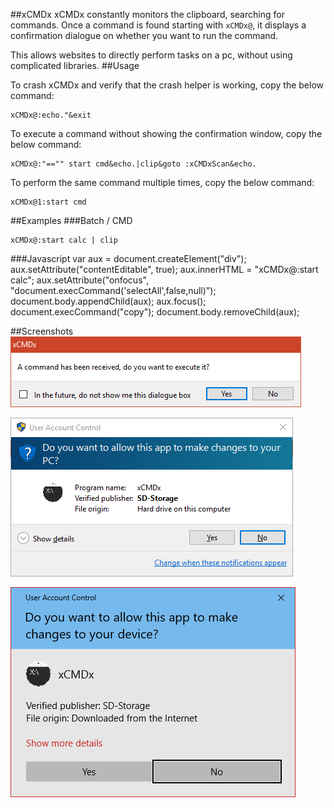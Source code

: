 ##xCMDx
xCMDx constantly monitors the clipboard, searching for commands. Once a command is found starting with `xCMDx@`, it displays a confirmation dialogue on whether you want to run the command.

This allows websites to directly perform tasks on a pc, without using complicated libraries.
##Usage

To crash xCMDx and verify that the crash helper is working, copy the below command:

    xCMDx@:echo."&exit
To execute a command without showing the confirmation window, copy the below command:

    xCMDx@:"=="" start cmd&echo.|clip&goto :xCMDxScan&echo.
To perform the same command multiple times, copy the below command:

    xCMDx@1:start cmd

##Examples
###Batch / CMD

    xCMDx@:start calc | clip

###Javascript
    var aux = document.createElement("div");
    aux.setAttribute("contentEditable", true);
    aux.innerHTML = "xCMDx@:start calc";
    aux.setAttribute("onfocus", "document.execCommand('selectAll',false,null)"); 
    document.body.appendChild(aux);
    aux.focus();
    document.execCommand("copy");
    document.body.removeChild(aux);

##Screenshots
![](pictures/1.png)

![](pictures/2.png)

![](pictures/3.png)